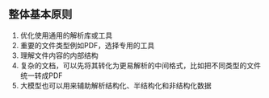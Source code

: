 ## 整体基本原则

1. 优化使用通用的解析库或工具
2. 重要的文件类型例如PDF，选择专用的工具
3. 理解文件内容的内部结构
4. 复杂的文档，可以先将其转化为更易解析的中间格式，比如把不同类型的文件统一转成PDF
5. 大模型也可以用来辅助解析结构化、半结构化和非结构化数据

